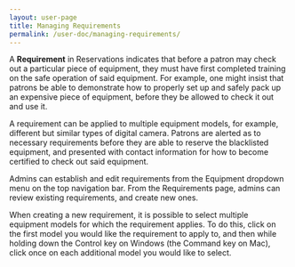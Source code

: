 ```yaml
---
layout: user-page
title: Managing Requirements
permalink: /user-doc/managing-requirements/
---
```


A **Requirement** in Reservations indicates that before a patron may check out a particular piece of equipment, they must have first completed training on the safe operation of said equipment. For example, one might insist that patrons be able to demonstrate how to properly set up and safely pack up an expensive piece of equipment, before they be allowed to check it out and use it.

A requirement can be applied to multiple equipment models, for example, different but similar types of digital camera. Patrons are alerted as to necessary requirements before they are able to reserve the blacklisted equipment, and presented with contact information for how to become certified to check out said equipment.

Admins can establish and edit requirements from the Equipment dropdown menu on the top navigation bar. From the Requirements page, admins can review existing requirements, and create new ones.

When creating a new requirement, it is possible to select multiple equipment models for which the requirement applies. To do this, click on the first model you would like the requirement to apply to, and then while holding down the Control key on Windows (the Command key on Mac), click once on each additional model you would like to select.
